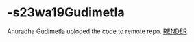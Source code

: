 # -s23wa19Gudimetla
Anuradha Gudimetla uploded the code to remote repo.
[](http://localhost:3000/)
[RENDER](https://dashboard.render.com/web/srv-cgibnmubb6mnfcpiauj0/deploys/dep-cgibnnebb6mnfcpib3p0)